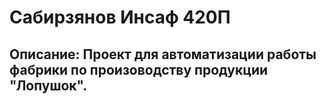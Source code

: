 # Сабирзянов Инсаф 420П
## Описание: Проект для автоматизации работы фабрики по произоводству продукции "Лопушок". 
